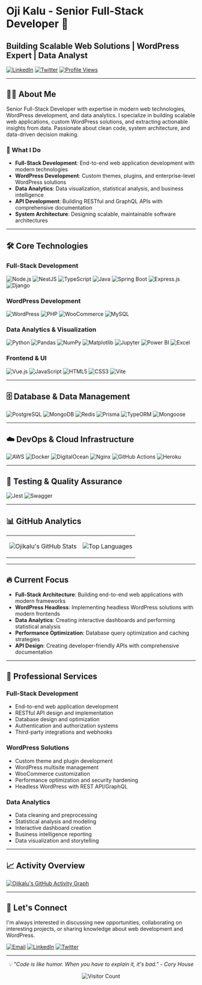 # Oji Kalu - Senior Full-Stack Developer 🚀

## Building Scalable Web Solutions | WordPress Expert | Data Analyst

[![LinkedIn](https://img.shields.io/badge/LinkedIn-Connect-0077B5?style=for-the-badge&logo=linkedin)](https://linkedin.com/in/ojikalu)
[![Twitter](https://img.shields.io/badge/Twitter-Follow-1DA1F2?style=for-the-badge&logo=twitter)](https://twitter.com/ojikalu_)
[![Profile Views](https://komarev.com/ghpvc/?username=ojikalu&style=for-the-badge&color=blue)](https://github.com/ojikalu)

---

## 👨‍💻 About Me

Senior Full-Stack Developer with expertise in modern web technologies, WordPress development, and data analytics. I specialize in building scalable web applications, custom WordPress solutions, and extracting actionable insights from data. Passionate about clean code, system architecture, and data-driven decision making.

### 🎯 What I Do
- **Full-Stack Development**: End-to-end web application development with modern technologies
- **WordPress Development**: Custom themes, plugins, and enterprise-level WordPress solutions
- **Data Analytics**: Data visualization, statistical analysis, and business intelligence
- **API Development**: Building RESTful and GraphQL APIs with comprehensive documentation
- **System Architecture**: Designing scalable, maintainable software architectures

---

## 🛠️ Core Technologies

### Full-Stack Development
![Node.js](https://img.shields.io/badge/Node.js-339933?style=for-the-badge&logo=nodedotjs&logoColor=white)
![NestJS](https://img.shields.io/badge/NestJS-E0234E?style=for-the-badge&logo=nestjs&logoColor=white)
![TypeScript](https://img.shields.io/badge/TypeScript-007ACC?style=for-the-badge&logo=typescript&logoColor=white)
![Java](https://img.shields.io/badge/Java-007396?style=for-the-badge&logo=java&logoColor=white)
![Spring Boot](https://img.shields.io/badge/Spring%20Boot-6DB33F?style=for-the-badge&logo=springboot&logoColor=white)
![Express.js](https://img.shields.io/badge/Express.js-000000?style=for-the-badge&logo=express&logoColor=white)
![Django](https://img.shields.io/badge/Django-092E20?style=for-the-badge&logo=django&logoColor=white)

### WordPress Development
![WordPress](https://img.shields.io/badge/WordPress-21759B?style=for-the-badge&logo=wordpress&logoColor=white)
![PHP](https://img.shields.io/badge/PHP-777BB4?style=for-the-badge&logo=php&logoColor=white)
![WooCommerce](https://img.shields.io/badge/WooCommerce-96588A?style=for-the-badge&logo=woocommerce&logoColor=white)
![MySQL](https://img.shields.io/badge/MySQL-4479A1?style=for-the-badge&logo=mysql&logoColor=white)

### Data Analytics & Visualization
![Python](https://img.shields.io/badge/Python-3776AB?style=for-the-badge&logo=python&logoColor=white)
![Pandas](https://img.shields.io/badge/Pandas-150458?style=for-the-badge&logo=pandas&logoColor=white)
![NumPy](https://img.shields.io/badge/NumPy-013243?style=for-the-badge&logo=numpy&logoColor=white)
![Matplotlib](https://img.shields.io/badge/Matplotlib-11557c?style=for-the-badge&logo=python&logoColor=white)
![Jupyter](https://img.shields.io/badge/Jupyter-F37626?style=for-the-badge&logo=jupyter&logoColor=white)
![Power BI](https://img.shields.io/badge/Power%20BI-F2C811?style=for-the-badge&logo=powerbi&logoColor=black)
![Excel](https://img.shields.io/badge/Excel-217346?style=for-the-badge&logo=microsoftexcel&logoColor=white)

### Frontend & UI
![Vue.js](https://img.shields.io/badge/Vue.js-35495E?style=for-the-badge&logo=vue.js&logoColor=4FC08D)
![JavaScript](https://img.shields.io/badge/JavaScript-F7DF1E?style=for-the-badge&logo=javascript&logoColor=black)
![HTML5](https://img.shields.io/badge/HTML5-E34F26?style=for-the-badge&logo=html5&logoColor=white)
![CSS3](https://img.shields.io/badge/CSS3-1572B6?style=for-the-badge&logo=css3&logoColor=white)
![Vite](https://img.shields.io/badge/Vite-B73BFE?style=for-the-badge&logo=vite&logoColor=FFD62E)

---

## 🗄️ Database & Data Management

![PostgreSQL](https://img.shields.io/badge/PostgreSQL-336791?style=for-the-badge&logo=postgresql&logoColor=white)
![MongoDB](https://img.shields.io/badge/MongoDB-47A248?style=for-the-badge&logo=mongodb&logoColor=white)
![Redis](https://img.shields.io/badge/Redis-DC382D?style=for-the-badge&logo=redis&logoColor=white)
![Prisma](https://img.shields.io/badge/Prisma-2D3748?style=for-the-badge&logo=prisma&logoColor=white)
![TypeORM](https://img.shields.io/badge/TypeORM-262627?style=for-the-badge&logo=typeorm&logoColor=white)
![Mongoose](https://img.shields.io/badge/Mongoose-880000?style=for-the-badge&logo=mongoose&logoColor=white)

---

## ☁️ DevOps & Cloud Infrastructure

![AWS](https://img.shields.io/badge/AWS-FF9900?style=for-the-badge&logo=amazonaws&logoColor=white)
![Docker](https://img.shields.io/badge/Docker-2496ED?style=for-the-badge&logo=docker&logoColor=white)
![DigitalOcean](https://img.shields.io/badge/DigitalOcean-0080FF?style=for-the-badge&logo=digitalocean&logoColor=white)
![Nginx](https://img.shields.io/badge/Nginx-009639?style=for-the-badge&logo=nginx&logoColor=white)
![GitHub Actions](https://img.shields.io/badge/GitHub%20Actions-2088FF?style=for-the-badge&logo=githubactions&logoColor=white)
![Heroku](https://img.shields.io/badge/Heroku-430098?style=for-the-badge&logo=heroku&logoColor=white)

---

## 🧪 Testing & Quality Assurance

![Jest](https://img.shields.io/badge/Jest-C21325?style=for-the-badge&logo=jest&logoColor=white)
![Swagger](https://img.shields.io/badge/Swagger-85EA2D?style=for-the-badge&logo=swagger&logoColor=black)

---

## 📊 GitHub Analytics

<div align="center">
<table><tr><td>

![Ojikalu's GitHub Stats](https://github-readme-stats.vercel.app/api?username=ojikalu&show_icons=true&theme=radical&hide_border=true&count_private=true)

</td><td>

![Top Languages](https://github-readme-stats.vercel.app/api/top-langs/?username=ojikalu&layout=compact&theme=radical&hide_border=true&langs_count=8)

</td></tr></table>
</div>

---

## 🔥 Current Focus

- **Full-Stack Architecture**: Building end-to-end web applications with modern frameworks
- **WordPress Headless**: Implementing headless WordPress solutions with modern frontends
- **Data Analytics**: Creating interactive dashboards and performing statistical analysis
- **Performance Optimization**: Database query optimization and caching strategies
- **API Design**: Creating developer-friendly APIs with comprehensive documentation

---

## 💼 Professional Services

### Full-Stack Development
- End-to-end web application development
- RESTful API design and implementation
- Database design and optimization
- Authentication and authorization systems
- Third-party integrations and webhooks

### WordPress Solutions
- Custom theme and plugin development
- WordPress multisite management
- WooCommerce customization
- Performance optimization and security hardening
- Headless WordPress with REST API/GraphQL

### Data Analytics
- Data cleaning and preprocessing
- Statistical analysis and modeling
- Interactive dashboard creation
- Business intelligence reporting
- Data visualization and storytelling

---

## 📈 Activity Overview

[![Ojikalu's GitHub Activity Graph](https://github-readme-activity-graph.vercel.app/graph?username=ojikalu&bg_color=0d1117&color=58a6ff&line=f85149&point=f0f6fc&area=true&hide_border=true)](https://github.com/ojikalu)

---

## 🤝 Let's Connect

I'm always interested in discussing new opportunities, collaborating on interesting projects, or sharing knowledge about web development and WordPress.

[![Email](https://img.shields.io/badge/Email-Available%20for%20Projects-D14836?style=for-the-badge&logo=gmail&logoColor=white)](mailto:your-email@domain.com)
[![LinkedIn](https://img.shields.io/badge/LinkedIn-Professional%20Network-0077B5?style=for-the-badge&logo=linkedin&logoColor=white)](https://linkedin.com/in/ojikalu)
[![Twitter](https://img.shields.io/badge/Twitter-Tech%20Discussions-1DA1F2?style=for-the-badge&logo=twitter&logoColor=white)](https://twitter.com/ojikalu_)

---

<div align="center">
  <i>💡 "Code is like humor. When you have to explain it, it's bad." - Cory House</i>
</div>

<div align="center">
  
![Visitor Count](https://profile-counter.glitch.me/ojikalu/count.svg)

</div>

